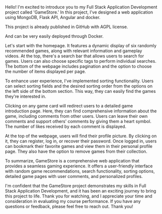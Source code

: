 Hello! I'm excited to introduce you to my Full Stack Application Development project called 'GameStore.' In this project, I've designed a web application using MongoDB, Flask API, Angular and docker.

This project is already published in GitHub with AGPL license.
 
And can be very easily deployed through Docker.

Let's start with the homepage. It features a dynamic display of six randomly recommended games, along with relevant information and gameplay videos. At the top, there's a search bar that allows users to search for games. Users can also choose specific tags to perform individual searches. The bottom of the webpage includes pagination and the option to choose the number of items displayed per page.

To enhance user experience, I've implemented sorting functionality. Users can select sorting fields and the desired sorting order from the options on the left side of the bottom section. This way, they can easily find the games they're interested in.

Clicking on any game card will redirect users to a detailed game introduction page. Here, they can find comprehensive information about the game, including comments from other users. Users can leave their own comments and support others' comments by giving them a heart symbol. The number of likes received by each comment is displayed.

At the top of the webpage, users will find their profile picture. By clicking on it, they can register, log in, or recover their password. Once logged in, users can bookmark their favorite games and view them in their personal profile page. They also have the option to remove games from their collection.

To summarize, GameStore is a comprehensive web application that provides a seamless gaming experience. It offers a user-friendly interface with random game recommendations, search functionality, sorting options, detailed game pages with user comments, and personalized profiles.

I'm confident that the GameStore project demonstrates my skills in Full Stack Application Development, and it has been an exciting journey to bring this project to life. Thank you for watching, and I appreciate your time and consideration in evaluating my course performance. If you have any questions or feedback, please feel free to reach out. Thank you!
